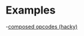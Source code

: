 # Examples

-[composed opcodes (hacky)](https://coins.github.io/bitcoin-scripts/script-editor/#JHsgISEobGliID0gd2luZG93KT8nJzonJ30KCiR7IGxpYi5PUF9NVUwyID0gYE9QX0RVUCBPUF9BRERgfQokeyBsaWIuT1BfTVVMNCA9IGAke09QX01VTDJ9ICR7T1BfTVVMMn0gYH0KJHsgbGliLk9QX01VTDggPSBgJHtPUF9NVUw0fSAke09QX01VTDJ9IGB9CiR7IGxpYi5PUF9NVUwxNiA9IGAke09QX01VTDh9ICR7T1BfTVVMMn0gYH0KJHsgbGliLk9QX01VTDMyID0gYCR7T1BfTVVMMTZ9ICR7T1BfTVVMMn0gYH0K)
